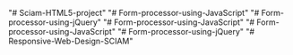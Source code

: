 "# Sciam-HTML5-project" 
"# Form-processor-using-JavaScript" 
"# Form-processor-using-jQuery" 
"# Form-processor-using-JavaScript" 
"# Form-processor-using-JavaScript" 
"# Form-processor-using-jQuery" 
"# Responsive-Web-Design-SCIAM" 
